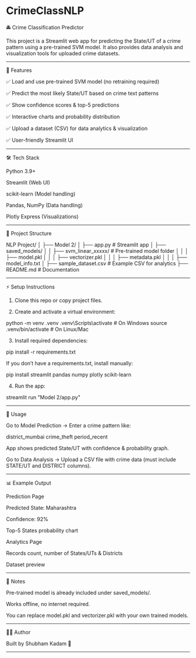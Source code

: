 # CrimeClassNLP


🚔 Crime Classification Predictor

This project is a Streamlit web app for predicting the State/UT of a crime pattern using a pre-trained SVM model. It also provides data analysis and visualization tools for uploaded crime datasets.


---

📌 Features

✅ Load and use pre-trained SVM model (no retraining required)

✅ Predict the most likely State/UT based on crime text patterns

✅ Show confidence scores & top-5 predictions

✅ Interactive charts and probability distribution

✅ Upload a dataset (CSV) for data analytics & visualization

✅ User-friendly Streamlit UI



---

🛠️ Tech Stack

Python 3.9+

Streamlit (Web UI)

scikit-learn (Model handling)

Pandas, NumPy (Data handling)

Plotly Express (Visualizations)



---

📂 Project Structure

NLP Project/
│
├── Model 2/
│   ├── app.py                # Streamlit app
│   ├── saved_models/
│   │   ├── svm_linear_xxxxx/ # Pre-trained model folder
│   │   │   ├── model.pkl
│   │   │   ├── vectorizer.pkl
│   │   │   ├── metadata.pkl
│   │   │   ├── model_info.txt
│
├── sample_dataset.csv        # Example CSV for analytics
├── README.md                 # Documentation


---

⚡ Setup Instructions

1. Clone this repo or copy project files.


2. Create and activate a virtual environment:



python -m venv .venv
.venv\Scripts\activate   # On Windows
source .venv/bin/activate # On Linux/Mac

3. Install required dependencies:



pip install -r requirements.txt

If you don’t have a requirements.txt, install manually:

pip install streamlit pandas numpy plotly scikit-learn

4. Run the app:



streamlit run "Model 2/app.py"


---

🎯 Usage

Go to Model Prediction → Enter a crime pattern like:


district_mumbai crime_theft period_recent

App shows predicted State/UT with confidence & probability graph.

Go to Data Analysis → Upload a CSV file with crime data (must include STATE/UT and DISTRICT columns).



---

📊 Example Output

Prediction Page

Predicted State: Maharashtra

Confidence: 92%

Top-5 States probability chart


Analytics Page

Records count, number of States/UTs & Districts

Dataset preview




---

📌 Notes

Pre-trained model is already included under saved_models/.

Works offline, no internet required.

You can replace model.pkl and vectorizer.pkl with your own trained models.



---

👨‍💻 Author

Built by Shubham Kadam 🚀


---



